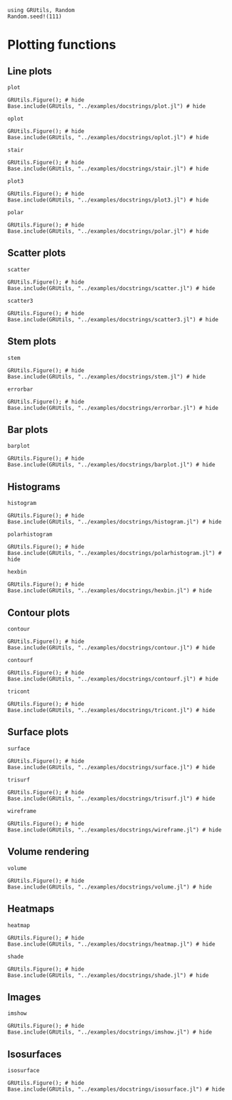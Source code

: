 ```@setup plot
using GRUtils, Random
Random.seed!(111)
```
# Plotting functions

## Line plots
```@docs
plot
```
```@example plot
GRUtils.Figure(); # hide
Base.include(GRUtils, "../examples/docstrings/plot.jl") # hide
```
```@docs
oplot
```
```@example plot
GRUtils.Figure(); # hide
Base.include(GRUtils, "../examples/docstrings/oplot.jl") # hide
```
```@docs
stair
```
```@example plot
GRUtils.Figure(); # hide
Base.include(GRUtils, "../examples/docstrings/stair.jl") # hide
```
```@docs
plot3
```
```@example plot
GRUtils.Figure(); # hide
Base.include(GRUtils, "../examples/docstrings/plot3.jl") # hide
```
```@docs
polar
```
```@example plot
GRUtils.Figure(); # hide
Base.include(GRUtils, "../examples/docstrings/polar.jl") # hide
```
## Scatter plots
```@docs
scatter
```
```@example plot
GRUtils.Figure(); # hide
Base.include(GRUtils, "../examples/docstrings/scatter.jl") # hide
```
```@docs
scatter3
```
```@example plot
GRUtils.Figure(); # hide
Base.include(GRUtils, "../examples/docstrings/scatter3.jl") # hide
```
## Stem plots
```@docs
stem
```
```@example plot
GRUtils.Figure(); # hide
Base.include(GRUtils, "../examples/docstrings/stem.jl") # hide
```
```@docs
errorbar
```
```@example plot
GRUtils.Figure(); # hide
Base.include(GRUtils, "../examples/docstrings/errorbar.jl") # hide
```
## Bar plots
```@docs
barplot
```
```@example plot
GRUtils.Figure(); # hide
Base.include(GRUtils, "../examples/docstrings/barplot.jl") # hide
```
## Histograms
```@docs
histogram
```
```@example plot
GRUtils.Figure(); # hide
Base.include(GRUtils, "../examples/docstrings/histogram.jl") # hide
```
```@docs
polarhistogram
```
```@example plot
GRUtils.Figure(); # hide
Base.include(GRUtils, "../examples/docstrings/polarhistogram.jl") # hide
```
```@docs
hexbin
```
```@example plot
GRUtils.Figure(); # hide
Base.include(GRUtils, "../examples/docstrings/hexbin.jl") # hide
```
## Contour plots
```@docs
contour
```
```@example plot
GRUtils.Figure(); # hide
Base.include(GRUtils, "../examples/docstrings/contour.jl") # hide
```
```@docs
contourf
```
```@example plot
GRUtils.Figure(); # hide
Base.include(GRUtils, "../examples/docstrings/contourf.jl") # hide
```
```@docs
tricont
```
```@example plot
GRUtils.Figure(); # hide
Base.include(GRUtils, "../examples/docstrings/tricont.jl") # hide
```
## Surface plots
```@docs
surface
```
```@example plot
GRUtils.Figure(); # hide
Base.include(GRUtils, "../examples/docstrings/surface.jl") # hide
```
```@docs
trisurf
```
```@example plot
GRUtils.Figure(); # hide
Base.include(GRUtils, "../examples/docstrings/trisurf.jl") # hide
```
```@docs
wireframe
```
```@example plot
GRUtils.Figure(); # hide
Base.include(GRUtils, "../examples/docstrings/wireframe.jl") # hide
```
## Volume rendering
```@docs
volume
```
```@example plot
GRUtils.Figure(); # hide
Base.include(GRUtils, "../examples/docstrings/volume.jl") # hide
```
## Heatmaps
```@docs
heatmap
```
```@example plot
GRUtils.Figure(); # hide
Base.include(GRUtils, "../examples/docstrings/heatmap.jl") # hide
```
```@docs
shade
```
```@example plot
GRUtils.Figure(); # hide
Base.include(GRUtils, "../examples/docstrings/shade.jl") # hide
```
## Images
```@docs
imshow
```
```@example plot
GRUtils.Figure(); # hide
Base.include(GRUtils, "../examples/docstrings/imshow.jl") # hide
```
## Isosurfaces
```@docs
isosurface
```
```@example plot
GRUtils.Figure(); # hide
Base.include(GRUtils, "../examples/docstrings/isosurface.jl") # hide
```
